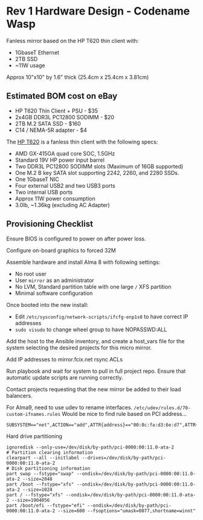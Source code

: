 # Rev 1 Hardware Design - Codename Wasp

Fanless mirror based on the HP T620 thin client with:
* 1GbaseT Ethernet
* 2TB SSD
* ~11W usage

Approx 10"x10" by 1.6" thick (25.4cm x 25.4cm x 3.81cm)

## Estimated BOM cost on eBay

* HP T620 Thin Client + PSU - $35
* 2x4GB DDR3L PC12800 SODIMM - $20
* 2TB M.2 SATA SSD - $160
* C14 / NEMA-5R adapter - $4

The [HP T620](https://www.parkytowers.me.uk/thin/hp/t620/) is a fanless thin client with the following specs:

* AMD GX-415GA quad core SOC, 1.5GHz
* Standard 19V HP power input barrel
* Two DDR3L PC12800 SODIMM slots (Maximum of 16GB supported)
* One M.2 B key SATA slot supporting 2242, 2260, and 2280 SSDs.
* One 1GbaseT NIC
* Four external USB2 and two USB3 ports
* Two internal USB ports
* Approx 11W power consumption
* 3.0lb, ~1.36kg (excluding AC Adapter)


## Provisioning Checklist

Ensure BIOS is configured to power on after power loss.

Configure on-board graphics to forced 32M

Assemble hardware and install Alma 8 with following settings:
* No root user
* User `mirror` as an administrator
* No LVM, Standard partition table with one large `/` XFS partition
* Minimal software configuration

Once booted into the new install:
* Edit `/etc/sysconfig/network-scripts/ifcfg-enp1s0` to have correct IP addresses
* `sudo visudo` to change wheel group to have NOPASSWD:ALL

Add the host to the Ansible inventory, and create a host_vars file for the system selecting the desired projects for this micro mirror.

Add IP addresses to mirror.fcix.net rsync ACLs

Run playbook and wait for system to pull in full project repo. Ensure that automatic update scripts are running correctly.

Contact projects requesting that the new mirror be added to their load balancers.


For Alma9, need to use udev to rename interfaces. `/etc/udev/rules.d/70-custom-ifnames.rules` Would be nice to find rule based on PCI address...

```
SUBSYSTEM=="net",ACTION=="add",ATTR{address}=="00:8c:fa:d3:6e:d7",ATTR{type}=="1",NAME="wan0"
```


Hard drive partitioning

```
ignoredisk --only-use=/dev/disk/by-path/pci-0000:00:11.0-ata-2
# Partition clearing information
clearpart --all --initlabel --drives=/dev/disk/by-path/pci-0000:00:11.0-ata-2
# Disk partitioning information
part swap --fstype="swap" --ondisk=/dev/disk/by-path/pci-0000:00:11.0-ata-2 --size=2048
part /boot --fstype="xfs" --ondisk=/dev/disk/by-path/pci-0000:00:11.0-ata-2 --size=1024
part / --fstype="xfs" --ondisk=/dev/disk/by-path/pci-0000:00:11.0-ata-2 --size=1904056
part /boot/efi --fstype="efi" --ondisk=/dev/disk/by-path/pci-0000:00:11.0-ata-2 --size=600 --fsoptions="umask=0077,shortname=winnt"
```

